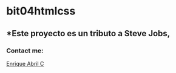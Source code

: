 # bit04htmlcss
## *Este proyecto es un tributo a Steve Jobs, 
### Contact me:
[Enrique Abril C](https://www.instagram.com/enriqueabrilc/)
